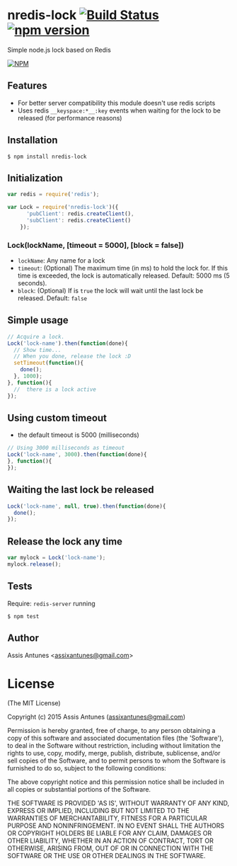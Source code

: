 # nredis-lock [![Build Status](https://travis-ci.org/assisantunes/nredis-lock.png)](https://travis-ci.org/assisantunes/nredis-lock) [![npm version](https://badge.fury.io/js/nredis-lock.svg)](http://badge.fury.io/js/nredis-lock)
  
Simple node.js lock based on Redis

[![NPM](https://nodei.co/npm/nredis-lock.png)](https://nodei.co/npm/nredis-lock/)

## Features

- For better server compatibility this module doesn't use redis scripts
- Uses redis `__keyspace:*__:key` events when waiting for the lock to be released (for performance reasons)

## Installation

    $ npm install nredis-lock

## Initialization

```javascript
var redis = require('redis');

var Lock = require('nredis-lock')({
      'pubClient': redis.createClient(),
      'subClient': redis.createClient()
    });
```

### Lock(lockName, [timeout = 5000], [block = false])

* ``lockName``: Any name for a lock
* ``timeout``: (Optional) The maximum time (in ms) to hold the lock for. If this time is exceeded, the lock is automatically released. Default: 5000 ms (5 seconds).
* ``block``: (Optional) If is `true` the lock will wait until the last lock be released. Default: `false`


## Simple usage

```javascript
// Acquire a lock.
Lock('lock-name').then(function(done){
  // Show time...
  // When you done, release the lock :D
  setTimeout(function(){
    done();
  }, 1000);
}, function(){
  //  there is a lock active
});
```

## Using custom timeout

* the default timeout is 5000 (milliseconds)

```javascript
// Using 3000 milliseconds as timeout
Lock('lock-name', 3000).then(function(done){
}, function(){
});
```

## Waiting the last lock be released

```javascript
Lock('lock-name', null, true).then(function(done){
  done();
});
```

## Release the lock any time

```javascript
var mylock = Lock('lock-name');
mylock.release();
```

## Tests

Require: `redis-server` running

    $ npm test

## Author

Assis Antunes &lt;assixantunes@gmail.com&gt;


# License
(The MIT License)

Copyright (c) 2015 Assis Antunes (assixantunes@gmail.com)

Permission is hereby granted, free of charge, to any person obtaining a copy of
this software and associated documentation files (the 'Software'), to deal in
the Software without restriction, including without limitation the rights to
use, copy, modify, merge, publish, distribute, sublicense, and/or sell copies of
the Software, and to permit persons to whom the Software is furnished to do so,
subject to the following conditions:

The above copyright notice and this permission notice shall be included in all
copies or substantial portions of the Software.

THE SOFTWARE IS PROVIDED 'AS IS', WITHOUT WARRANTY OF ANY KIND, EXPRESS OR
IMPLIED, INCLUDING BUT NOT LIMITED TO THE WARRANTIES OF MERCHANTABILITY, FITNESS
FOR A PARTICULAR PURPOSE AND NONINFRINGEMENT. IN NO EVENT SHALL THE AUTHORS OR
COPYRIGHT HOLDERS BE LIABLE FOR ANY CLAIM, DAMAGES OR OTHER LIABILITY, WHETHER
IN AN ACTION OF CONTRACT, TORT OR OTHERWISE, ARISING FROM, OUT OF OR IN
CONNECTION WITH THE SOFTWARE OR THE USE OR OTHER DEALINGS IN THE SOFTWARE.
